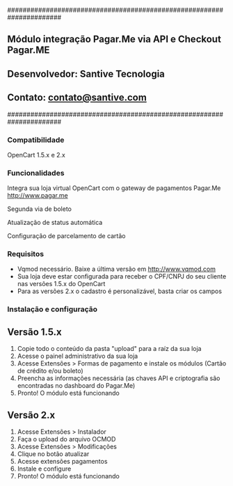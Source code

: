 ######################################################################
##          Módulo integração Pagar.Me via API e Checkout Pagar.ME  ##
##          Desenvolvedor: Santive Tecnologia                       ##
##          Contato: contato@santive.com                            ##
######################################################################

### Compatibilidade

 OpenCart 1.5.x e 2.x

### Funcionalidades

 Integra sua loja virtual OpenCart com o gateway de pagamentos Pagar.Me http://www.pagar.me

 Segunda via de boleto

 Atualização de status automática
 
 Configuração de parcelamento de cartão

### Requisitos

- Vqmod necessário. Baixe a última versão em http://www.vqmod.com
- Sua loja deve estar configurada para receber o CPF/CNPJ do seu cliente nas versões 1.5.x do OpenCart
- Para as versões 2.x o cadastro é personalizável, basta criar os campos

### Instalação e configuração
## Versão 1.5.x
1. Copie todo o conteúdo da pasta "upload" para a raíz da sua loja
2. Acesse o painel administrativo da sua loja
3. Acesse Extensões > Formas de pagamento e instale os módulos (Cartão de crédito e/ou boleto)
4. Preencha as informações necessária (as chaves API e criptografia são encontradas no dashboard do Pagar.Me)
5. Pronto! O módulo está funcionando

## Versão 2.x
1. Acesse Extensões > Instalador
2. Faça o upload do arquivo OCMOD
3. Acesse Extensões > Modificações
4. Clique no botão atualizar
5. Acesse extensões pagamentos
6. Instale e configure
7. Pronto! O módulo está funcionando